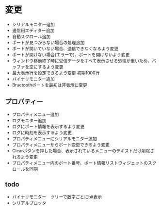 # 変更

- シリアルモニター追加
- 送信用エディター追加
- 自動スクロール追加
- ポートが見つからない場合の処理追加
- ポートが開いていない場合、送信できなくなるよう変更
- ポートが開けない場合(エラーで)、ポートを開けないよう変更
- ウィンドウ移動終了時に受信データをすべて表示させる処理が重いため、バッファを空にするよう変更
- 最大表示行を設定できるよう変更 初期1000行
- バイナリモニター追加
- Bruetoothポートを最初は非表示に変更


## プロパティー

- プロパティメニュー追加
- ログモニター追加
- ログにポート情報を表示するよう変更
- ログに時刻を表示するよう変更
- プロパティメニューにシリアルモニター追加
- プロパティメニューからポート変更できるよう変更
- Clearボタンを押した場合、表示されているメニューのテキストだけ削除されるよう変更
- プロパティメニュー内のポート番号、ポート情報リストウィジェットのスクロールを同期

## todo

- バイナリモニター　ツリーで数字ごとにbit表示
- シリアルプロッタ
